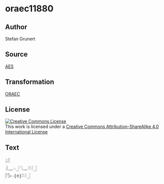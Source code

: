 # oraec11880

## Author

Stefan Grunert

## Source

[AES](https://github.com/simondschweitzer/aes)

## Transformation

[ORAEC](https://oraec.github.io/)

## License

<a rel="license" href="http://creativecommons.org/licenses/by-sa/4.0/"><img alt="Creative Commons License" style="border-width:0" src="https://i.creativecommons.org/l/by-sa/4.0/88x31.png" /></a><br />This work is licensed under a <a rel="license" href="http://creativecommons.org/licenses/by-sa/4.0/">Creative Commons Attribution-ShareAlike 4.0 International License</a>

## Text

𓏙𓏁<br>
𓏎𓈖𓏏𓂾𓇋𓈖𓌨𓎛𓃀<br>
𓋴𓅜𓏏[⯑]𓌨𓎛𓃀<br>
